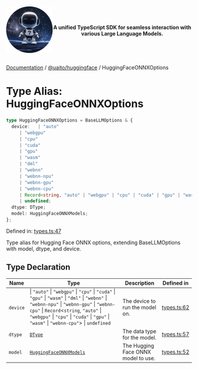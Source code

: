 <div style="display:flex; align-items:center;">
<p align="center">
  <img src="../UAITO.png" alt="UAITO Logo" width="200"/>
</p>

<p align="center">
  <strong>A unified TypeScript SDK for seamless interaction with various Large Language Models.</strong>
</p>
</div>

[Documentation](README.md) / [@uaito/huggingface](@uaito.huggingface.md) / HuggingFaceONNXOptions

# Type Alias: HuggingFaceONNXOptions

```ts
type HuggingFaceONNXOptions = BaseLLMOptions & {
  device:   | "auto"
     | "webgpu"
     | "cpu"
     | "cuda"
     | "gpu"
     | "wasm"
     | "dml"
     | "webnn"
     | "webnn-npu"
     | "webnn-gpu"
     | "webnn-cpu"
     | Record<string, "auto" | "webgpu" | "cpu" | "cuda" | "gpu" | "wasm" | "webnn-cpu">
     | undefined;
  dtype: DType;
  model: HuggingFaceONNXModels;
};
```

Defined in: [types.ts:47](https://github.com/elribonazo/uaito/blob/c19018bfe74c91c77b7bc1d63c1e0fc37da6651a/packages/huggingFace/src/types.ts#L47)

Type alias for Hugging Face ONNX options, extending BaseLLMOptions with model, dtype, and device.

## Type Declaration

| Name | Type | Description | Defined in |
| ------ | ------ | ------ | ------ |
| `device` | \| `"auto"` \| `"webgpu"` \| `"cpu"` \| `"cuda"` \| `"gpu"` \| `"wasm"` \| `"dml"` \| `"webnn"` \| `"webnn-npu"` \| `"webnn-gpu"` \| `"webnn-cpu"` \| `Record`\<`string`, `"auto"` \| `"webgpu"` \| `"cpu"` \| `"cuda"` \| `"gpu"` \| `"wasm"` \| `"webnn-cpu"`\> \| `undefined` | The device to run the model on. | [types.ts:62](https://github.com/elribonazo/uaito/blob/c19018bfe74c91c77b7bc1d63c1e0fc37da6651a/packages/huggingFace/src/types.ts#L62) |
| `dtype` | [`DType`](@uaito.huggingface.TypeAlias.DType.md) | The data type for the model. | [types.ts:57](https://github.com/elribonazo/uaito/blob/c19018bfe74c91c77b7bc1d63c1e0fc37da6651a/packages/huggingFace/src/types.ts#L57) |
| `model` | [`HuggingFaceONNXModels`](@uaito.huggingface.Enumeration.HuggingFaceONNXModels.md) | The Hugging Face ONNX model to use. | [types.ts:52](https://github.com/elribonazo/uaito/blob/c19018bfe74c91c77b7bc1d63c1e0fc37da6651a/packages/huggingFace/src/types.ts#L52) |
